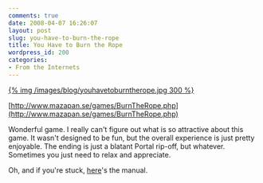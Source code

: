 ```yaml
---
comments: true
date: 2008-04-07 16:26:07
layout: post
slug: you-have-to-burn-the-rope
title: You Have to Burn the Rope
wordpress_id: 200
categories:
- From the Internets
---
```


[{% img /images/blog/youhavetoburntherope.jpg 300 %}](/images/blog/youhavetoburntherope.jpg)

[http://www.mazapan.se/games/BurnTheRope.php](http://www.mazapan.se/games/BurnTheRope.php) 

Wonderful game. I really can't figure out what is so attractive about this game. It wasn't designed to be fun, but the overall experience is just pretty enjoyable. The ending is just a blatant Portal rip-off, but whatever. Sometimes you just need to relax and appreciate. 

Oh, and if you're stuck, [here](http://www.mazapan.se/YouHaveToBurnTheRopeManual/)'s the manual.
